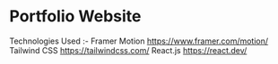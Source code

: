 # Portfolio Website

Technologies Used :- 
Framer Motion https://www.framer.com/motion/
Tailwind CSS https://tailwindcss.com/
React.js https://react.dev/


